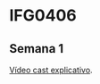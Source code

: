 # IFG0406
## Semana 1

[Vídeo cast explicativo](https://drive.google.com/file/d/13WprXLmDKW72vX3D8nbHTpVZPbxCsIQT/view?usp=sharing).
